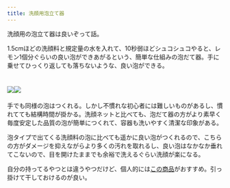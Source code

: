 ```yaml
---
title: 洗顔用泡立て器
---
```

洗顔用の泡立て器は良いぞって話。

1.5cmほどの洗顔料と規定量の水を入れて、10秒弱ほどシュコシュコやると、レモン1個分ぐらいの良い泡ができあがるという、簡単な仕組みの泡だて器。手に乗せてひっくり返しても落ちないような、良い泡ができる。

![](https://lh3.googleusercontent.com/joBZJVmhq0copTqRTPIIVRu5ZK59oMpMm2LRWDX0-O69jDFV98IzGEeqKhTnMPXhct7YE_SKmjlkwojQvztbsZoo2a22LP-AtmGcIcTF-MBOvxM3jKJfouaVSVQI6olp7C3JKEl0cTCfOxVs5Q)![](https://lh4.googleusercontent.com/0kAbVZMxlu5s9Wx4TheGmbrjEWWJp58mHizGlxnki8M_gxT6uY1AC6t8efbNYlJ2zpf1Gkn-48z2hMc1IVXGkVRr1Vif_bP8xJrawJLY1gTgdouZXDJ67QnGzfK21ee57SEzDuvz8sXmxReQRg)
==================================================================================================================================================================================================================================================================================================================================================================================

手でも同様の泡はつくれる。しかし不慣れな初心者には難しいものがあるし、慣れてても結構時間が掛かる。洗顔ネットと比べても、泡だて器の方がより素早く毎度安定した品質の泡が簡単につくれて、容器も洗いやすく清潔な印象がある。

泡タイプで出てくる洗顔料の泡に比べても遥かに良い泡がつくれるので、こちらの方がダメージを抑えながらより多くの汚れを取れるし、良い泡はなかなか垂れてこないので、目を開けたままでも余裕で洗えるぐらい洗顔が楽になる。

自分の持ってるやつとは違うやつだけど、個人的には[この商品](https://www.amazon.co.jp/dp/B09KMP9GDN)がおすすめ。引っ掛けて干しておけるのが良い。

